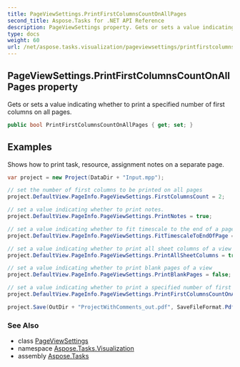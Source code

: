 ```yaml
---
title: PageViewSettings.PrintFirstColumnsCountOnAllPages
second_title: Aspose.Tasks for .NET API Reference
description: PageViewSettings property. Gets or sets a value indicating whether to print a specified number of first columns on all pages
type: docs
weight: 60
url: /net/aspose.tasks.visualization/pageviewsettings/printfirstcolumnscountonallpages/
---
```

## PageViewSettings.PrintFirstColumnsCountOnAllPages property

Gets or sets a value indicating whether to print a specified number of first columns on all pages.

```csharp
public bool PrintFirstColumnsCountOnAllPages { get; set; }
```

## Examples

Shows how to print task, resource, assignment notes on a separate page.

```csharp
var project = new Project(DataDir + "Input.mpp");

// set the number of first columns to be printed on all pages
project.DefaultView.PageInfo.PageViewSettings.FirstColumnsCount = 2;

// set a value indicating whether to print notes.
project.DefaultView.PageInfo.PageViewSettings.PrintNotes = true;

// set a value indicating whether to fit timescale to the end of a page when printing.
project.DefaultView.PageInfo.PageViewSettings.FitTimescaleToEndOfPage = true;

// set a value indicating whether to print all sheet columns of a view
project.DefaultView.PageInfo.PageViewSettings.PrintAllSheetColumns = true;

// set a value indicating whether to print blank pages of a view
project.DefaultView.PageInfo.PageViewSettings.PrintBlankPages = false;

// set a value indicating whether to print a specified number of first columns on all pages
project.DefaultView.PageInfo.PageViewSettings.PrintFirstColumnsCountOnAllPages = true;

project.Save(OutDir + "ProjectWithComments_out.pdf", SaveFileFormat.Pdf);
```

### See Also

* class [PageViewSettings](../)
* namespace [Aspose.Tasks.Visualization](../../pageviewsettings/)
* assembly [Aspose.Tasks](../../../)


